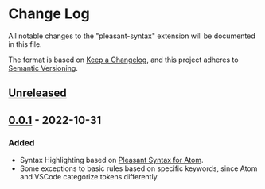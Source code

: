 # Change Log

All notable changes to the "pleasant-syntax" extension will be documented in this file.

The format is based on [Keep a Changelog](https://keepachangelog.com/en/1.0.0/),
and this project adheres to [Semantic Versioning](https://semver.org/spec/v2.0.0.html).

## [Unreleased]

## [0.0.1] - 2022-10-31
### Added
- Syntax Highlighting based on [Pleasant Syntax for Atom](https://github.com/SingularityAzure/pleasant-syntax).
- Some exceptions to basic rules based on specific keywords, since Atom and VSCode categorize tokens differently.

[Unreleased]: https:github.com/SingularityAzure/pleasant-syntax-code/compare/v0.0.1...HEAD
[0.0.1]: https:github.com/SingularityAzure/pleasant-syntax-code/releases/tag/v0.0.1